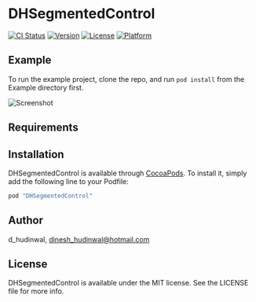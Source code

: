 # DHSegmentedControl

[![CI Status](http://img.shields.io/travis/d_hudinwal/DHSegmentedControl.svg?style=flat)](https://travis-ci.org/d_hudinwal/DHSegmentedControl)
[![Version](https://img.shields.io/cocoapods/v/DHSegmentedControl.svg?style=flat)](http://cocoapods.org/pods/DHSegmentedControl)
[![License](https://img.shields.io/cocoapods/l/DHSegmentedControl.svg?style=flat)](http://cocoapods.org/pods/DHSegmentedControl)
[![Platform](https://img.shields.io/cocoapods/p/DHSegmentedControl.svg?style=flat)](http://cocoapods.org/pods/DHSegmentedControl)

## Example

To run the example project, clone the repo, and run `pod install` from the Example directory first.

![](https://i.stack.imgur.com/GG66O.gif "Screenshot")

## Requirements

## Installation

DHSegmentedControl is available through [CocoaPods](http://cocoapods.org). To install
it, simply add the following line to your Podfile:

```ruby
pod "DHSegmentedControl"
```

## Author

d_hudinwal, dinesh_hudinwal@hotmail.com

## License

DHSegmentedControl is available under the MIT license. See the LICENSE file for more info.
